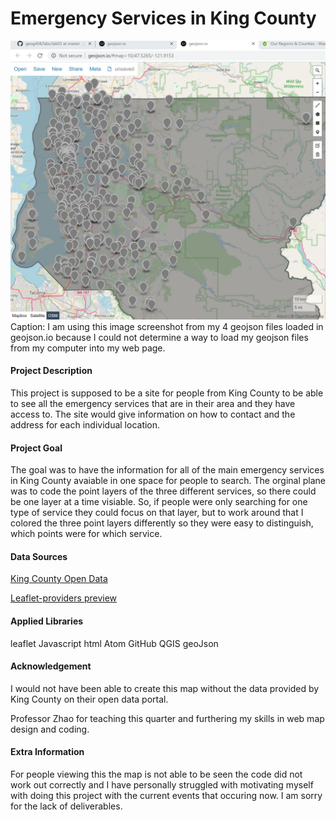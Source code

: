 # Emergency Services in King County

<img src="img/geojson.io.JPG">
Caption: I am using this image screenshot from my 4 geojson files loaded in geojson.io because I could not determine a way to load my geojson files from my computer into my web page.

<h4> Project Description </h4>

This project is supposed to be a site for people from King County to be able to see all the emergency services that are in their area and they have access to. The site would give information on how to contact and the address for each individual location.

<h4>Project Goal</h4>

The goal was to have the information for all of the main emergency services in King County avaiable in one space for people to search. The orginal plane was to code the point layers of the three different services, so there could be one layer at a time visiable. So, if people were only searching for one type of service they could focus on that layer, but to work around that I colored the three point layers differently so they were easy to distinguish, which points were for which service. 

<h4>Data Sources</h4>

[King County Open Data](https://data.kingcounty.gov/)

[Leaflet-providers preview](https://leaflet-extras.github.io/leaflet-providers/preview/)

<h4>Applied Libraries</h4>

leaflet
Javascript
html
Atom
GitHub
QGIS
geoJson

<h4>Acknowledgement</h4>

I would not have been able to create this map without the data provided by King County on their open data portal.

Professor Zhao for teaching this quarter and furthering my skills in web map design and coding.


<h4>Extra Information</h4>
For people viewing this the map is not able to be seen the code did not work out correctly and I have personally struggled with motivating myself with doing this project with the current events that occuring now. I am sorry for the lack of deliverables.
